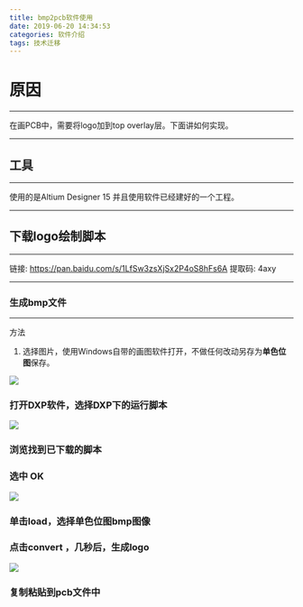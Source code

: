 ```yaml
---
title: bmp2pcb软件使用
date: 2019-06-20 14:34:53
categories: 软件介绍
tags: 技术迁移
---
```

# 原因
____
在画PCB中，需要将logo加到top overlay层。下面讲如何实现。

____
## 工具
____
使用的是Altium Designer 15
并且使用软件已经建好的一个工程。
____
## 下载logo绘制脚本
___
链接: https://pan.baidu.com/s/1LfSw3zsXjSx2P4oS8hFs6A 提取码: 4axy
___
### 生成bmp文件  
____
方法

1. 选择图片，使用Windows自带的画图软件打开，不做任何改动另存为**单色位图**保存。

![](https://linkenwild.github.io/images/danseweitu.png)
### 打开DXP软件，选择DXP下的运行脚本
![](https://linkenwild.github.io/images/jiaoben.png)
### 浏览找到已下载的脚本
### 选中 OK
![](https://linkenwild.github.io/images/ok.jpg)
### 单击load，选择单色位图bmp图像
### 点击convert ，几秒后，生成logo
![](https://linkenwild.github.io/images/logo.jpg)
### 复制粘贴到pcb文件中

